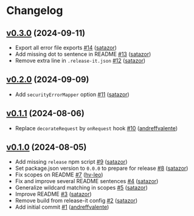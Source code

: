 # Changelog

## [v0.3.0](https://github.com/uphold/fastify-openapi-router-plugin/releases/tag/v0.3.0) (2024-09-11)
- Export all error file exports [\#14](https://github.com/uphold/fastify-openapi-router-plugin/pull/14) ([satazor](https://github.com/satazor))
- Add missing dot to sentence in README [\#13](https://github.com/uphold/fastify-openapi-router-plugin/pull/13) ([satazor](https://github.com/satazor))
- Remove extra line in `.release-it.json` [\#12](https://github.com/uphold/fastify-openapi-router-plugin/pull/12) ([satazor](https://github.com/satazor))

## [v0.2.0](https://github.com/uphold/fastify-openapi-router-plugin/releases/tag/v0.2.0) (2024-09-09)
- Add `securityErrorMapper` option [\#11](https://github.com/uphold/fastify-openapi-router-plugin/pull/11) ([satazor](https://github.com/satazor))

## [v0.1.1](https://github.com/uphold/fastify-openapi-router-plugin/releases/tag/v0.1.1) (2024-08-06)
- Replace `decorateRequest` by `onRequest` hook [\#10](https://github.com/uphold/fastify-openapi-router-plugin/pull/10) ([andreffvalente](https://github.com/andreffvalente))

## [v0.1.0](https://github.com/uphold/fastify-openapi-router-plugin/releases/tag/v0.1.0) (2024-08-05)
- Add missing `release` npm script [\#9](https://github.com/uphold/fastify-openapi-router-plugin/pull/9) ([satazor](https://github.com/satazor))
- Set package.json version to `0.0.0` to prepare for release [\#8](https://github.com/uphold/fastify-openapi-router-plugin/pull/8) ([satazor](https://github.com/satazor))
- Fix scopes on README [\#7](https://github.com/uphold/fastify-openapi-router-plugin/pull/7) ([hv-leo](https://github.com/hv-leo))
- Fix and improve several README sentences [\#4](https://github.com/uphold/fastify-openapi-router-plugin/pull/4) ([satazor](https://github.com/satazor))
- Generalize wildcard matching in scopes [\#5](https://github.com/uphold/fastify-openapi-router-plugin/pull/5) ([satazor](https://github.com/satazor))
- Improve README [\#3](https://github.com/uphold/fastify-openapi-router-plugin/pull/3) ([satazor](https://github.com/satazor))
- Remove build from release-it config [\#2](https://github.com/uphold/fastify-openapi-router-plugin/pull/2) ([satazor](https://github.com/satazor))
- Add initial commit [\#1](https://github.com/uphold/fastify-openapi-router-plugin/pull/1) ([andreffvalente](https://github.com/andreffvalente))

